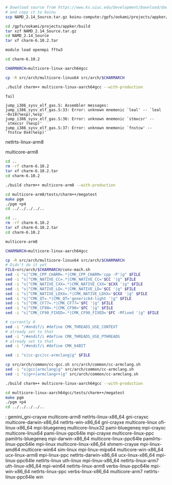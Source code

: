 ```bash
# Download source from https://www.ks.uiuc.edu/Development/Download/download.cgi
# and copy it to koinu
scp NAMD_2.14_Source.tar.gz koinu-compute:/gpfs/ookami/projects/appker/build
```

```bash
cd /gpfs/ookami/projects/appker/build
tar xzf NAMD_2.14_Source.tar.gz
cd NAMD_2.14_Source
tar xf charm-6.10.2.tar

module load openmpi fftw3

cd charm-6.10.2

CHARMARCH=multicore-linux-aarch64gcc

cp -R src/arch/multicore-linux64 src/arch/$CHARMARCH

./build charm++ multicore-linux-aarch64gcc --with-production

fail
```
```
jump_i386_sysv_elf_gas.S: Assembler messages:
jump_i386_sysv_elf_gas.S:33: Error: unknown mnemonic `leal' -- `leal -0x18(%esp),%esp'
jump_i386_sysv_elf_gas.S:36: Error: unknown mnemonic `stmxcsr' -- `stmxcsr (%esp)'
jump_i386_sysv_elf_gas.S:37: Error: unknown mnemonic `fnstcw' -- `fnstcw 0x4(%esp)'
```


netlrts-linux-arm8

multicore-arm8

```bash
cd ..
rm -rf charm-6.10.2
tar xf charm-6.10.2.tar
cd charm-6.10.2

./build charm++ multicore-arm8 --with-production

cd multicore-arm8/tests/charm++/megatest
make pgm
./pgm +p4
cd ../../../../..

```

```bash
cd ..
rm -rf charm-6.10.2
tar xf charm-6.10.2.tar
cd charm-6.10.2

multicore-arm8

CHARMARCH=multicore-linux-aarch64gcc

cp -R src/arch/multicore-linux64 src/arch/$CHARMARCH
# Didn't do it yet
FILE=src/arch/$CHARMARCH/conv-mach.sh
sed -i "s|^CMK_CPP_CHARM=.*|CMK_CPP_CHARM='cpp -P'|g" $FILE
sed -i "s|^CMK_NATIVE_CC=.*|CMK_NATIVE_CC='$CC '|g" $FILE
sed -i "s|^CMK_NATIVE_CXX=.*|CMK_NATIVE_CXX='$CXX '|g" $FILE
sed -i "s|^CMK_NATIVE_LD=.*|CMK_NATIVE_LD='$CC '|g" $FILE
sed -i "s|^CMK_NATIVE_LDXX=.*|CMK_NATIVE_LDXX='$CXX '|g" $FILE
sed -i "s|^CMK_QT=.*|CMK_QT='generic64-light '|g" $FILE
sed -i "s|^CMK_CF77=.*|CMK_CF77='$FC '|g" $FILE
sed -i "s|^CMK_CF90=.*|CMK_CF90='$FC '|g" $FILE
sed -i "s|^CMK_CF90_FIXED=.*|CMK_CF90_FIXED='$FC -Mfixed '|g" $FILE

# currently 0
sed -i "/#endif/i #define CMK_THREADS_USE_CONTEXT                            1" ${FILE%%.sh}.h
# already set to that
sed -i "/#endif/i #define CMK_THREADS_USE_PTHREADS                           0" ${FILE%%.sh}.h
# already set to that
sed -i "/#endif/i #define CMK_64BIT                                          1" ${FILE%%.sh}.h

sed -i "s|cc-gcc|cc-armclang|g" $FILE

cp src/arch/common/cc-gcc.sh src/arch/common/cc-armclang.sh
sed -i "s|gcc|armclang|g" src/arch/common/cc-armclang.sh
sed -i "s|g++|armclang++|g" src/arch/common/cc-armclang.sh

./build charm++ multicore-linux-aarch64gcc --with-production

cd multicore-linux-aarch64gcc/tests/charm++/megatest
make pgm
./pgm +p4
cd ../../../../..

```


<versions>: 
gemini_gni-crayxe       multicore-arm8          netlrts-linux-x86_64
gni-crayxc              multicore-darwin-x86_64 netlrts-win-x86_64
gni-crayxe              multicore-linux         ofi-linux-x86_64
mpi-bluegeneq           multicore-linux32       pami-bluegeneq
mpi-crayxc              multicore-linux64       pami-linux-ppc64le
mpi-crayxe              multicore-linux-ppc     pamilrts-bluegeneq
mpi-darwin-x86_64       multicore-linux-ppc64le pamilrts-linux-ppc64le
mpi-linux               multicore-linux-x86_64  shmem-crayxe
mpi-linux-amd64         multicore-win64         sim-linux
mpi-linux-mips64        multicore-win-x86_64    ucx-linux-arm8
mpi-linux-ppc           netlrts-darwin-x86_64   ucx-linux-x86_64
mpi-linux-ppc64le       netlrts-linux           uth-linux
mpi-linux-x86_64        netlrts-linux-arm7      uth-linux-x86_64
mpi-win64               netlrts-linux-arm8      verbs-linux-ppc64le
mpi-win-x86_64          netlrts-linux-ppc       verbs-linux-x86_64
multicore-arm7          netlrts-linux-ppc64le   win


